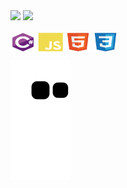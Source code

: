  <div align="center>
  <a href="https://github.com/gustavo-ps">
  <img height="150em" src="https://github-readme-stats.vercel.app/api?username=gustavo-ps&show_icons=true&theme=dracula&include_all_commits=true&count_private=true"/>
  <img height="150em" src="https://github-readme-stats.vercel.app/api/top-langs/?username=gustavo-ps&layout=compact&langs_count=7&theme=dracula"/>
</div>

   
  <div style="display: inline_block"><br>
   <img align="center" alt="Gu-Csharp" height="30" width="40" src="https://raw.githubusercontent.com/devicons/devicon/master/icons/csharp/csharp-original.svg">
  <img align="center" alt="Gu-Js" height="30" width="40" src="https://raw.githubusercontent.com/devicons/devicon/master/icons/javascript/javascript-plain.svg">
  <img align="center" alt="Gu-HTML" height="30" width="40" src="https://raw.githubusercontent.com/devicons/devicon/master/icons/html5/html5-original.svg">
  <img align="center" alt="Gu-CSS" height="30" width="40" src="https://raw.githubusercontent.com/devicons/devicon/master/icons/css3/css3-original.svg">

![Snake animation](https://github.com/rafaballerini/rafaballerini/blob/output/github-contribution-grid-snake.svg)
